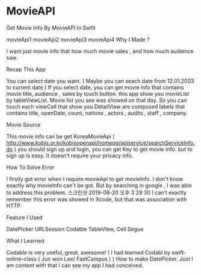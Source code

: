 # MovieAPI
Get Movie Info By MovieAPI In Swfit 


movieApi1
movieApi2
movieApi3
movieApi4
Why I Made ?

I want just movie info that how much movie sales , and how much audience saw.

Recap This App

You can select date you want. ( Maybe you can seach date from 12.01.2003 to current date.)
If you select date, you can get movie info that contains movie title, audience , sales by touch button.
this app show you movieList by tableViewList.
Movie list you see was showed on that day.
So you can touch each viewCell that show you DetailView are composed labels that contains title, openDate, count, nations , actors , audits , staff , company.

Movie Source

This movie info can be get KoreaMovieApi ( http://www.kobis.or.kr/kobisopenapi/homepg/apiservice/searchServiceInfo.do )
you should sign up and login, you can get Key to get movie info.
but to sign up is easy. It doesn't require your privacy info.

How To Solve Error

I firstly got error when I require movieApi to get movieInfo.
I don't know exactly why movieInfo can't be got. But by searching in google , I was able to address this problem.
스크린샷 2019-06-20 오후 3 29 30
I can't exactly remember this error was showed in Xcode, but that was association with HTTP.

Feature I Used

DatePicker
URLSession
Codable
TableVIew, Cell
Segue

What I Learned

Codable is very useful, great, awesome!
( I had learned Codabl by swift-online-class ( Jun won Lee/ FastCampus ) )
How to make DatePicker.
Just I am content with that I can see my app I had conceived.
